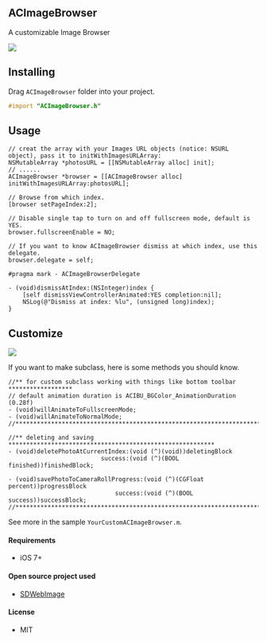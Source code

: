 ## ACImageBrowser

A customizable Image Browser


<img src="https://github.com/albertgh/ACImageBrowser/raw/master/screenshot.gif"/>


## Installing

Drag `ACImageBrowser` folder into your project. 

```objective-c
#import "ACImageBrowser.h"
```
    
    
## Usage

```objc
// creat the array with your Images URL objects (notice: NSURL object), pass it to initWithImagesURLArray:
NSMutableArray *photosURL = [[NSMutableArray alloc] init];
// ......
ACImageBrowser *browser = [[ACImageBrowser alloc] initWithImagesURLArray:photosURL];

// Browse from which index.
[browser setPageIndex:2];

// Disable single tap to turn on and off fullscreen mode, default is YES.
browser.fullscreenEnable = NO;
```

```objc
// If you want to know ACImageBrowser dismiss at which index, use this delegate.  
browser.delegate = self;

#pragma mark - ACImageBrowserDelegate

- (void)dismissAtIndex:(NSInteger)index {
    [self dismissViewControllerAnimated:YES completion:nil];
    NSLog(@"Dismiss at index: %lu", (unsigned long)index);
}
```
## Customize

<img src="https://github.com/albertgh/ACImageBrowser/raw/master/customize.png"/>


If you want to make subclass, here is some methods you should know.

```objc
//** for custom subclass working with things like bottom toolbar ******************
// default animation duration is ACIBU_BGColor_AnimationDuration (0.28f)
- (void)willAnimateToFullscreenMode;
- (void)willAnimateToNormalMode;
//*******************************************************************************//

//** deleting and saving **********************************************************
- (void)deletePhotoAtCurrentIndex:(void (^)(void))deletingBlock
                          success:(void (^)(BOOL finished))finishedBlock;

- (void)savePhotoToCameraRollProgress:(void (^)(CGFloat percent))progressBlock
                              success:(void (^)(BOOL success))successBlock;
//*******************************************************************************//
```

See more in the sample `YourCustomACImageBrowser.m`.


#### Requirements

* iOS 7+


#### Open source project used

* [SDWebImage](https://github.com/rs/SDWebImage)


#### License

* MIT 


